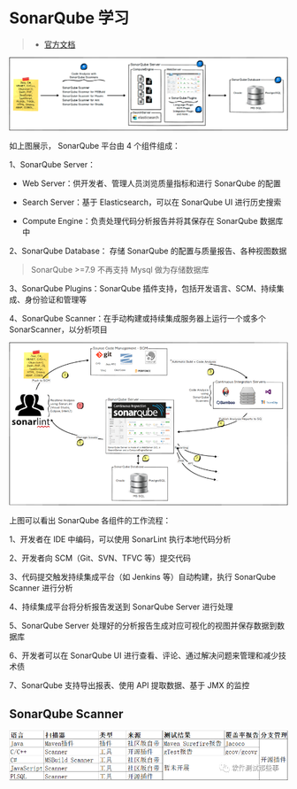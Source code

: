 # SonarQube 学习

> * [官方文档](https://docs.sonarqube.org/latest/)

<img src="./images/sonarqube-architecture0.png"  />

如上图展示，	SonarQube 平台由 4 个组件组成：

1、SonarQube Server：

* Web Server：供开发者、管理人员浏览质量指标和进行 SonarQube 的配置

* Search Server：基于 Elasticsearch，可以在 SonarQube UI 进行历史搜索

* Compute Engine：负责处理代码分析报告并将其保存在 SonarQube 数据库中

2、SonarQube Database： 存储 SonarQube 的配置与质量报告、各种视图数据

> SonarQube >=7.9 不再支持 Mysql 做为存储数据库

3、SonarQube Plugins：SonarQube 插件支持，包括开发语言、SCM、持续集成、身份验证和管理等

4、SonarQube Scanner：在手动构建或持续集成服务器上运行一个或多个 SonarScanner，以分析项目

![](./images/architecture-integrate.png)

上图可以看出 SonarQube 各组件的工作流程：

1、开发者在 IDE 中编码，可以使用 SonarLint 执行本地代码分析

2、开发者向 SCM（Git、SVN、TFVC 等）提交代码

3、代码提交触发持续集成平台（如 Jenkins 等）自动构建，执行 SonarQube Scanner 进行分析

4、持续集成平台将分析报告发送到 SonarQube Server 进行处理

5、SonarQube Server 处理好的分析报告生成对应可视化的视图并保存数据到数据库

6、开发者可以在 SonarQube UI 进行查看、评论、通过解决问题来管理和减少技术债

7、SonarQube 支持导出报表、使用 API 提取数据、基于 JMX 的监控

## SonarQube Scanner

![](./images/sonar-scanner-type.jpg)